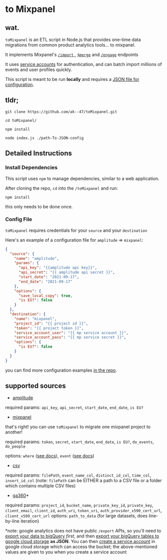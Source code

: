 # to Mixpanel

## wat.

`toMixpanel` is an ETL script in Node.js that provides one-time data migrations from common product analytics tools... to mixpanel. 

It implements Mixpanel's [`/import` ](https://developer.mixpanel.com/reference/events#import-events), [`$merge`](https://developer.mixpanel.com/reference/identities#identity-merge) and [`/engage`](https://developer.mixpanel.com/reference/user-profiles) endpoints

It uses [service accounts](https://developer.mixpanel.com/reference/authentication#service-accounts) for authentication, and can batch import millions of events and user profiles quickly.

This script is meant to be run **locally** and requires a [JSON file for configuration](https://github.com/ak--47/toMixpanel/tree/main/examples). 




## tldr;
```
git clone https://github.com/ak--47/toMixpanel.git

cd toMixpanel/

npm install

node index.js ./path-To-JSON-config
```

## Detailed Instructions

### Install Dependencies

This script uses `npm` to manage dependencies, similar to a web application. 

After cloning the repo, `cd` into the `/toMixpanel` and run:

```
npm install
```

this only needs to be done once.

### Config File

`toMixpanel` requires credentials for your `source` and your `destination`

Here's an example of a configuration file for `amplitude` => `mixpanel`:

```json
{
  "source": {
    "name": "amplitude",
    "params": {
      "api_key": "{{amplitude api key}}",
      "api_secret": "{{ amplitude api secret }}",
      "start_date": "2021-09-17",
      "end_date": "2021-09-17"
    },
    "options": {
      "save_local_copy": true,
      "is EU?": false
    }
  },
  "destination": {
    "name": "mixpanel",
    "project_id": "{{ project id }}",
    "token": "{{ project token }}",
    "service_account_user": "{{ mp service account }}",
    "service_account_pass": "{{ mp service secret }}",
    "options": {
      "is EU?": false
    }
  }
}
```

you can find more configuration examples [in the repo](https://github.com/ak--47/toMixpanel/tree/main/examples).

## supported sources
- [amplitude](https://github.com/ak--47/toMixpanel/blob/main/examples/configExample-amplitude.json)

required params: `api_key`, `api_secret`, `start_date`, `end_date`, `is EU?`

- [mixpanel](https://github.com/ak--47/toMixpanel/blob/main/examples/configExample-mixpanel.json)

that's right! you can use `toMixpanel` to migrate one mixpanel project to another!

required params: `token`, `secret`, `start_date`, `end_date`, `is EU?`, `do_events`, `do_people`

options: `where` ([see docs](https://developer.mixpanel.com/reference/segmentation-expressions)), `event` ([see docs](https://developer.mixpanel.com/reference/raw-event-export))

- [csv](https://github.com/ak--47/toMixpanel/blob/main/examples/configExample-csv.json)

required params: `filePath`, `event_name_col`, `distinct_id_col`, `time_col`, `insert_id_col`
(note: `filePath` can be EITHER a path to a CSV file or a folder which contains multiple CSV files)

- [ga360](https://github.com/ak--47/toMixpanel/blob/main/examples/configExample-ga360.json)\*

required params: `project_id`, `bucket_name`, `private_key_id`, `private_key`, `client_email`, `client_id`, `auth_uri`, `token_uri`, `auth_provider_x590_cert_url`, `client_x509_cert_url` 
options: `path_to_data` (for large datasets, does line-by-line iteration)


\*note: google analytics does not have public `/export` APIs, so you'll need to [export your data to bigQuery](https://support.google.com/analytics/answer/3437618?hl=en) *first*, and then [export your bigQuery tables to google cloud storage](https://support.google.com/analytics/answer/3416092?hl=en#zippy=,in-this-article) **as JSON**. You can then [create a service account](https://cloud.google.com/iam/docs/creating-managing-service-accounts#creating) in google cloud storage which can access the bucket; the above-mentioned values are given to you when you create a service account